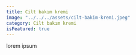```yaml
---
title: Cilt bakım kremi
image: "../../../assets/cilt-bakim-kremi.jpeg"
category: Cilt bakım kremi
isFeatured: true
---
```


lorem ipsum